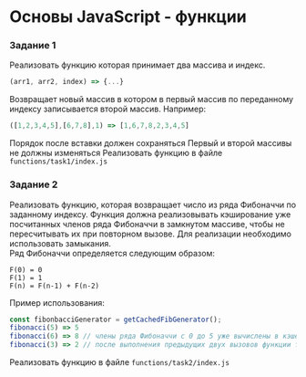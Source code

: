 # Основы JavaScript - функции

### Задание 1 
Реализовать функцию которая принимает два массива и индекс. 
```js
(arr1, arr2, index) => {...}
```
Возвращает новый массив в котором в первый массив по переданному индексу записывается второй массив.
Например: 
 ```js
 ([1,2,3,4,5],[6,7,8],1) => [1,6,7,8,2,3,4,5]
 ```
Порядок после вставки должен сохраняться
Первый и второй массивы не должны изменяться
Реализовать функцию в файле ```functions/task1/index.js```

### Задание 2
Реализовать функцию, которая возвращает число из ряда Фибоначчи по заданному индексу. Функция должна реализовывать кэширование уже посчитанных членов ряда Фибоначчи в замкнутом массиве, чтобы не пересчитывать их при повторном вызове. Для реализации необходимо использовать замыкания.   
Ряд Фибоначчи определяется следующим образом:
```
F(0) = 0
F(1) = 1
F(n) = F(n-1) + F(n-2)
```
Пример использования:
```js
const fibonbacciGenerator = getCachedFibGenerator();
fibonacci(5) => 5
fibonacci(6) => 8 // члены ряда Фибоначчи с 0 до 5 уже вычислены в кэше, 6-й член ряда высчитвыаем с учетом кэша и добавляем посчитанное значение в кэш
fibonacci(3) => 2 // после выполнения предыдущих двух вызовов функции fibonacci, в кэше уже есть все необходимые значения, получить значение с 3-го члена можно без выполнения вычислений
```
Реализовать функцию в файле ```functions/task2/index.js```